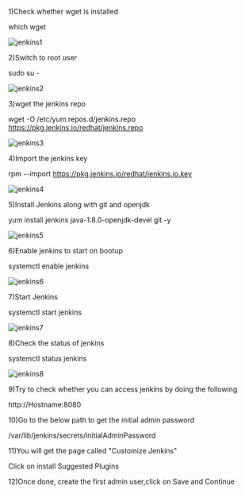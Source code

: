 1)Check whether wget is installed

  which wget
  
  ![jenkins1](https://user-images.githubusercontent.com/20787443/50155536-38205780-02c4-11e9-945c-a883de09e6bc.png)

2)Switch to root user

   sudo su -
   
   ![jenkins2](https://user-images.githubusercontent.com/20787443/50155691-a6fdb080-02c4-11e9-9c76-f3460d5b2076.png)
   
3)wget the jenkins repo

wget -O /etc/yum.repos.d/jenkins.repo https://pkg.jenkins.io/redhat/jenkins.repo

![jenkins3](https://user-images.githubusercontent.com/20787443/50155698-ac5afb00-02c4-11e9-9b84-89630f1cd74e.png)

4)Import the jenkins key

rpm --import https://pkg.jenkins.io/redhat/jenkins.io.key

![jenkins4](https://user-images.githubusercontent.com/20787443/50155702-b11faf00-02c4-11e9-8de0-e83a0ddce155.png)

5)Install Jenkins along with git and openjdk

yum install jenkins  java-1.8.0-openjdk-devel git -y

![jenkins5](https://user-images.githubusercontent.com/20787443/50155712-b67cf980-02c4-11e9-9445-bd1fceffac9a.png)

6)Enable jenkins to start on bootup

systemctl enable jenkins

![jenkins6](https://user-images.githubusercontent.com/20787443/50155717-bb41ad80-02c4-11e9-91cc-883b5a247b1b.png)

7)Start Jenkins

systemctl start jenkins

![jenkins7](https://user-images.githubusercontent.com/20787443/50155724-c0066180-02c4-11e9-996f-fcbc22bc7a6e.png)

8)Check the status of jenkins

systemctl status jenkins

![jenkins8](https://user-images.githubusercontent.com/20787443/50155729-c4cb1580-02c4-11e9-8c79-7f49f47dfbc8.png)

9)Try to check whether you can access jenkins by doing the following

http://Hostname:8080


10)Go to the below path to get the initial admin password

/var/lib/jenkins/secrets/initialAdminPassword

11)You will get the page called "Customize Jenkins"

Click on install Suggested Plugins

12)Once done, create the first admin user,click on Save and Continue


